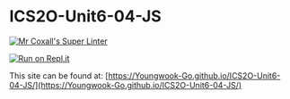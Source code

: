 # ICS2O-Unit6-04-JS

[![Mr Coxall's Super Linter](https://github.com/Youngwook-Go/ICS2O-Unit6-04-JS/workflows/Mr%20Coxall's%20Super%20Linter/badge.svg)](https://github.com/Youngwook-Go/ICS2O-Unit6-04-JS/actions)

[![Run on Repl.it](https://repl.it/badge/github/Youngwook-Go/ICS2O-Unit6-04-JS)](https://repl.it/github/Youngwook-Go/ICS2O-Unit6-04-JS)

This site can be found at: [https://Youngwook-Go.github.io/ICS2O-Unit6-04-JS/](https://Youngwook-Go.github.io/ICS2O-Unit6-04-JS/)
